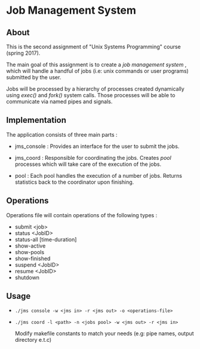 # Job Management System

## About

This is the second assignment of "Unix Systems Programming" course (spring 2017).

The main goal of this assignment is to create a *job management system* , which will handle a handful of jobs (i.e: unix commands or user programs) submitted by the user.

Jobs will be processed by a hierarchy of processes created dynamically using *exec()* and *fork()* system calls. Those processes will be able to communicate via named pipes and signals.


## Implementation

The application consists of three main parts :

  * jms_console : Provides an interface for the user to submit the jobs.

  * jms_coord   : Responsible for coordinating the jobs. Creates *pool* processes which will take care of the execution of the jobs.

  * pool        : Each pool handles the execution of a number of jobs. Returns statistics back to the coordinator upon finishing.


## Operations

Operations file will contain operations of the following types :

  * submit <job\>
  * status <JobID\>
  * status-all [time-duration\]
  * show-active
  * show-pools
  * show-finished
  * suspend <JobID\>
  * resume <JobID\>
  * shutdown

## Usage

* `./jms console -w <jms in> -r <jms out> -o <operations-file>`

* `./jms coord -l <path> -n <jobs pool> -w <jms out> -r <jms in>`

  Modify makefile constants to match your needs (e.g: pipe names, output directory e.t.c)

